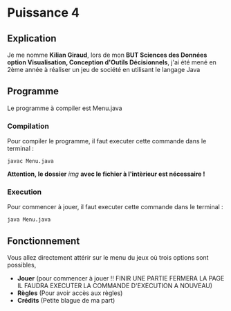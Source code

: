 # Puissance 4

## Explication

Je me nomme **Kilian Giraud**, lors de mon **BUT Sciences des Données option Visualisation, Conception d'Outils Décisionnels**, j'ai été mené en 2ème année à réaliser un jeu de société en utilisant le langage Java

## Programme

Le programme à compiler est Menu.java

### Compilation

Pour compiler le programme, il faut executer cette commande dans le terminal :

```
javac Menu.java
```

**Attention, le dossier** *img* **avec le fichier à l'intèrieur est nécessaire !**

### Execution

Pour commencer à jouer, il faut executer cette commande dans le terminal :

```
java Menu.java
```

## Fonctionnement

Vous allez directement attérir sur le menu du jeux où trois options sont possibles,

- **Jouer** (pour commencer à jouer !! FINIR UNE PARTIE FERMERA LA PAGE IL FAUDRA EXECUTER LA COMMANDE D'EXECUTION A NOUVEAU)
- **Règles** (Pour avoir accès aux règles)
- **Crédits** (Petite blague de ma part)
